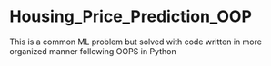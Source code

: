 # Housing_Price_Prediction_OOP
This is a common ML problem but solved with code written in more organized manner following OOPS in Python
